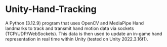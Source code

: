 # Unity-Hand-Tracking
 A Python (3.12.9) program that uses OpenCV and MediaPipe Hand landmarks to track and transmit hand motion data via sockets (TCP/UDP/WebSockets). This data is then used to update an in-game hand representation in real time within Unity (tested on Unity 2022.3.16f1).
